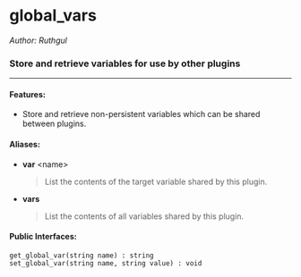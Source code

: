 # global_vars

*Author: Ruthgul*<br />

### Store and retrieve variables for use by other plugins

------

#### Features:

- Store and retrieve non-persistent variables which can be shared between plugins.

#### Aliases:
- **var** \<name>
  > List the contents of the target variable shared by this plugin.

- **vars**
  > List the contents of all variables shared by this plugin.

#### Public Interfaces:
```
get_global_var(string name) : string
set_global_var(string name, string value) : void
```

